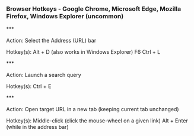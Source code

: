 ### Browser Hotkeys - Google Chrome, Microsoft Edge, Mozilla Firefox, Windows Explorer (uncommon)

*** <!-- ------------------------------ -->

Action:
  Select the Address (URL) bar

Hotkey(s):
  Alt + D  (also works in Windows Explorer)
  F6
  Ctrl + L


*** <!-- ------------------------------ -->

Action:
  Launch a search query

Hotkey(s):
  Ctrl + E


*** <!-- ------------------------------ -->

Action:
  Open target URL in a new tab (keeping current tab unchanged)

Hotkey(s):
  Middle-click (click the mouse-wheel on a given link)
  Alt + Enter (while in the address bar)


<!--
# ------------------------------------------------------------
#
# Citation(s)
#
#   www.system-overload.org  |  "Windows Shortcuts"  |  https://www.system-overload.org/windows-shortcuts.html
#
# ------------------------------------------------------------
-->